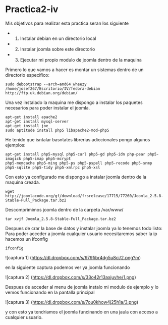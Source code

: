 Practica2-iv
============
Mis objetivos para realizar esta practica seran los siguiente
- 1. Instalar debian en un directorio local
- 2. Instalar joomla sobre este directorio
- 3. Ejecutar mi propio modulo de joomla dentro de la maquina

Primero lo que vamos a hacer es montar un sistemas dentro de un directorio especifico:

```
sudo debootstrap --arch=amd64 wheezy /home/josef267/Escritorio/IV/fedora-debian http://ftp.uk.debian.org/debian/

```
Una vez instalado la maquina me dispongo a instalar los paquetes necesarios para poder instalar el joomla.

```
apt-get install apache2
apt-get install mysql-server
apt-get install joe
sudo aptitude install php5 libapache2-mod-php5
```
He tenido que isntalar basntates librerias adiccionales pongo algunos ejemplos:
```
apt-get install php5-mysql php5-curl php5-gd php5-idn php-pear php5-imagick php5-imap php5-mcrypt 
php5-memcache php5-ming php5-ps php5-pspell php5-recode php5-snmp php5-sqlite php5-tidy php5-xmlrpc php5-xsl

```


Con esto ya configurado me dispongo a instalar joomla dentro de la maquina creada.

```
wget http://joomlacode.org/gf/download/frsrelease/17715/77260/Joomla_2.5.8-Stable-Full_Package.tar.bz2
```
Descomprimimos joomla dentro de la carpeta /var/www/

```
tar xvjf Joomla_2.5.8-Stable-Full_Package.tar.bz2
```
Despues de crar la base de datos y instalar joomla ya lo tenemos todo listo:
Para poder acceder a joomla cualquier usuario necesitaremos saber la ip hacemos un ifconfig
```
ifconfig
```
![captura 1] (https://dl.dropbox.com/s/979fibr4dg5u8ci/2.png?m)

en la siguiente captura podemos ver ya joomla funcionando

![captura 2] (https://dl.dropbox.com/s/33o42r13axjuvhe/1.png)

Despues de acceder al menu de joomla instalo mi modulo de ejemplo y lo vemos funcionando en la pantalla principal

![captura 3] (https://dl.dropbox.com/s/7ou0khow4j25h1a/3.png)

y con esto ya tendriamos el joomla funcinando en una jaula con acceso a cualquier usuario.
